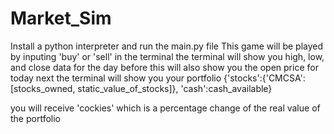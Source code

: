 # Market_Sim
Install a python interpreter and run the main.py file
This game will be played by inputing 'buy' or 'sell' in the terminal
the terminal will show you high, low, and close data for the day before
this will also show you the open price for today
next the terminal will show you your portfolio
{'stocks':{'CMCSA':[stocks_owned, static_value_of_stocks]}, 'cash':cash_available}

you will receive 'cockies' which is a percentage change of the real value of the portfolio
